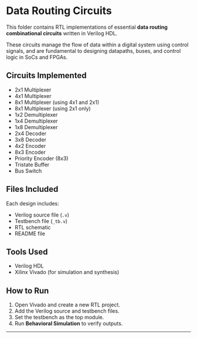 # Data Routing Circuits

This folder contains RTL implementations of essential **data routing combinational circuits** written in Verilog HDL.

These circuits manage the flow of data within a digital system using control signals, and are fundamental to designing datapaths, buses, and control logic in SoCs and FPGAs.

## Circuits Implemented

- 2x1 Multiplexer
- 4x1 Multiplexer
- 8x1 Multiplexer (using 4x1 and 2x1)
- 8x1 Multiplexer (using 2x1 only)
- 1x2 Demultiplexer
- 1x4 Demultiplexer
- 1x8 Demultiplexer
- 2x4 Decoder
- 3x8 Decoder
- 4x2 Encoder
- 8x3 Encoder
- Priority Encoder (8x3)
- Tristate Buffer
- Bus Switch

## Files Included

Each design includes:

- Verilog source file (`.v`)
- Testbench file (`_tb.v`)
- RTL schematic
- README file

## Tools Used

- Verilog HDL  
- Xilinx Vivado (for simulation and synthesis)

## How to Run

1. Open Vivado and create a new RTL project.
2. Add the Verilog source and testbench files.
3. Set the testbench as the top module.
4. Run **Behavioral Simulation** to verify outputs.

---
